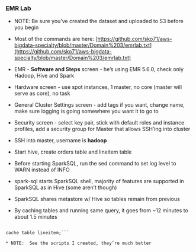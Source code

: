 ### EMR Lab

* NOTE:  Be sure you’ve created the dataset and uploaded to S3 before you begin

* Most of the commands are here: [https://github.com/sko71/aws-bigdata-specialty/blob/master/Domain%203/emrlab.txt](https://github.com/sko71/aws-bigdata-specialty/blob/master/Domain%203/emrlab.txt)

* EMR - **Software and Steps** screen - he’s using EMR 5.6.0, check only Hadoop, Hive and Spark

* Hardware screen - use spot instances, 1 master, no core (master will serve as core), no task

* General Cluster Settings screen - add tags if you want, change name, make sure logging is going somewhere you want it to go to

* Security screen - select key pair, stick with default roles and instance profiles, add a security group for Master that allows SSH’ing into cluster

* SSH into master, username is **hadoop**

* Start hive, create orders table and lineitem table

* Before starting SparkSQL, run the sed command to set log level to WARN instead of INFO

* spark-sql starts SparkSQL shell, majority of features are supported in SparkSQL as in Hive (some aren’t though)

* SparkSQL shares metastore w/ Hive so tables remain from previous

* By caching tables and running same query, it goes from ~12 minutes to about 1.5 minutes

```cache tables orders;

cache table lineitem;```

* NOTE:  See the scripts I created, they’re much better
